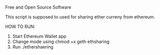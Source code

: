 Free and Open Source Software

This script is supposed to used for sharing ether curreny from ethereum.

HOW TO RUN:

1) Start Ethereum Wallet app
2) Change mode using chmod +x geth ethsharing
3) Run ./ethershaering

